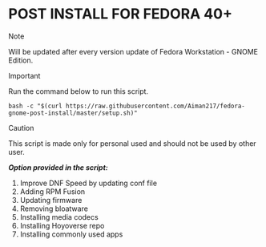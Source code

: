 POST INSTALL FOR FEDORA 40+
===========================
> [!NOTE] 
> Will be updated after every version update of Fedora Workstation - GNOME Edition.

> [!IMPORTANT]
> Run the command below to run this script.
>
> ```
> bash -c "$(curl https://raw.githubusercontent.com/Aiman217/fedora-gnome-post-install/master/setup.sh)"
> ```

> [!CAUTION]
> This script is made only for personal used and should not be used by other user.

***Option provided in the script:***
1. Improve DNF Speed by updating conf file
2. Adding RPM Fusion
3. Updating firmware
4. Removing bloatware
5. Installing media codecs
6. Installing Hoyoverse repo
7. Installing commonly used apps
